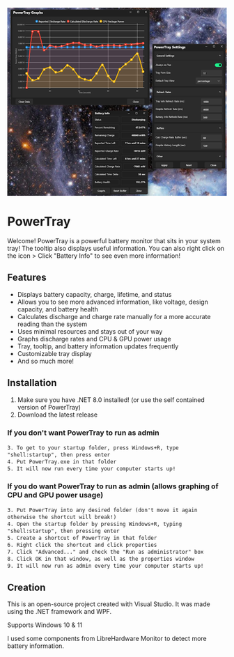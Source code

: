 ![Alt text](Image.png?raw=true "")

# PowerTray
Welcome! PowerTray is a powerful battery monitor that sits in your system tray!
The tooltip also displays useful information.
You can also right click on the icon > Click "Battery Info" to see even more information!

## Features
- Displays battery capacity, charge, lifetime, and status
- Allows you to see more advanced information, like voltage, design capacity, and battery health
- Calculates discharge and charge rate manually for a more accurate reading than the system
- Uses minimal resources and stays out of your way
- Graphs discharge rates and CPU & GPU power usage
- Tray, tooltip, and battery information updates frequently
- Customizable tray display
- And so much more!

## Installation

1. Make sure you have .NET 8.0 installed! (or use the self contained version of PowerTray)
2. Download the latest release

### If you don't want PowerTray to run as admin
    3. To get to your startup folder, press Windows+R, type "shell:startup", then press enter
    4. Put PowerTray.exe in that folder
    5. It will now run every time your computer starts up!

### If you do want PowerTray to run as admin (allows graphing of CPU and GPU power usage)
    3. Put PowerTray into any desired folder (don't move it again otherwise the shortcut will break!)
    4. Open the startup folder by pressing Windows+R, typing "shell:startup", then pressing enter
    5. Create a shortcut of PowerTray in that folder
    6. Right click the shortcut and click properties
    7. Click "Advanced..." and check the "Run as administrator" box
    8. Click OK in that window, as well as the properties window
    9. It will now run as admin every time your computer starts up!



## Creation
This is an open-source project created with Visual Studio.
It was made using the .NET framework and WPF.

Supports Windows 10 & 11

I used some components from LibreHardware Monitor to detect more battery information.